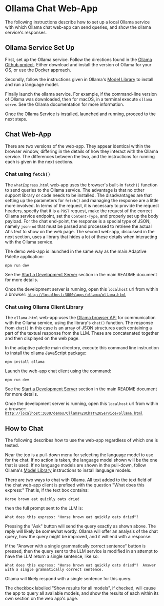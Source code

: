 # Ollama Chat Web-App

The following instructions describe how to set up a local Ollama
service with which Ollama chat web-app can send queries, and show the ollama
service's responses.

## Ollama Service Set Up

First, set up the Ollama service. Follow the directions found in the [Ollama
Github project](https://github.com/ollama/ollama?tab=readme-ov-file).  Either
download and install the version of Ollama for your OS, or use the
[Docker](https://github.com/ollama/ollama?tab=readme-ov-file#docker) approach.

Secondly, follow the instructions given in Ollama's [Model Library](https://github.com/ollama/ollama?tab=readme-ov-file#model-library)
to install and run a language model.

Finally launch the ollama service.  For example, if the command-line version of
Ollama was downloaded, then for macOS, in a terminal execute `ollama serve`.
See the Ollama documentation for more information.

Once the Ollama Service is installed, launched and running, proceed to the next
steps.

## Chat Web-App

There are two versions of the web-app.  They appear identical within the browser
window, differing in the details of how they interact with the Ollama service.
The differences between the two, and the instructions for running each is given
in the next sections.

### Chat using `fetch()`

The `whatExpress.html` web-app uses the browser's built-in `fetch()` function to
send queries to the Ollama service.  The advantage is that no other support
library or code needs to be installed.  The disadvantages are that setting up
the parameters for `fetch()` and managing the response are a little more
involved.  In terms of the request, it is necessary to provide the request
headers, specify that it is a `POST` request, make the request of the correct
Ollama service endpoint, set the `Content-Type`, and properly set up the body
payload. For the chat end-point, the response is a special type of JSON, namely
`json-nd` that must be parsed and processed to retrieve the actual AI's text to
show on the web page. The second web-app, discussed in the next section, uses a
library that hides a lot of these details when interacting with the Ollama
service.

The demo web-app is launched in the same way as the main Adaptive Palette
application:

```text
npm run dev
```

See the [Start a Development Server](../../README.md#start-a-development-server)
section in the main README document for more details.

Once the development server is running, open this `localhost` url from within a
browser:
[`http://localhost:3000/apps/ollama/ollama.html`](http://localhost:3000/apps/ollama/ollama.html)

### Chat using Ollama Client Library

The `ollama.html` web-app uses the [Ollama browser API](https://github.com/ollama/ollama-js/?tab=readme-ov-file#browser-usage)
for communication with the Ollama service, using the library's `chat()`
function.  The response from `chat()` in this case is an array of JSON
structures each containing a part of the textual response from the LLM.  These
are concatenated together and then displayed on the web page.

In the adaptive palette main directory, execute this command line instruction to
install the ollama JavaScript package:

```text
npm install ollama
```

Launch the web-app chat client using the command:

```text
npm run dev
```

See the [Start a Development Server](../../README.md#start-a-development-server)
section in the main README document for more details.

Once the development server is running, open this `localhost` url from within a
browser:
[`http://localhost:3000/demos/Ollama%20Chat%20Service/ollama.html`](http://localhost:3000/demos/Ollama%20Chat%20Service/ollama.html)

## How to Chat

The following describes how to use the web-app regardless of which one is
tested.

Near the top is a pull-down menu for selecting the language model to use for the
chat. If no action is taken, the language model shown will be the one that is
used. If no language models are shown in the pull-down, follow
Ollama's [Model Library](https://github.com/ollama/ollama?tab=readme-ov-file#model-library)
instructions to install language models.

There are two ways to chat with Ollama.  All text added to the text field of the
chat web-app client is prefixed with the question "What does this express:"
That is, if the text box contains:

```text
Horse brown eat quickly oats dried
```

then the full prompt sent to the LLM is:

```text
What does this express: "Horse brown eat quickly oats dried"?
```

Pressing the "Ask" button will send the query exactly as shown above.  The reply
will likely be somewhat wordy.  Ollama will offer an analysis of the chat query,
how the query might be improved, and it will end with a response.

If the "Answer with a single grammatically correct sentence" button is pressed,
then the query sent to the LLM service is modified in an attempt to have the LLM
return a single sentence, like so:

```text
What does this express: "Horse brown eat quickly oats dried"?  Answer
with a single grammatically correct sentence.
```

Ollama will likely respond with a single sentence for this query.

The checkbox labelled "Show results for all models", if checked, will cause the
app to query all available models, and show the results of each within its own
section on the web app's page.
